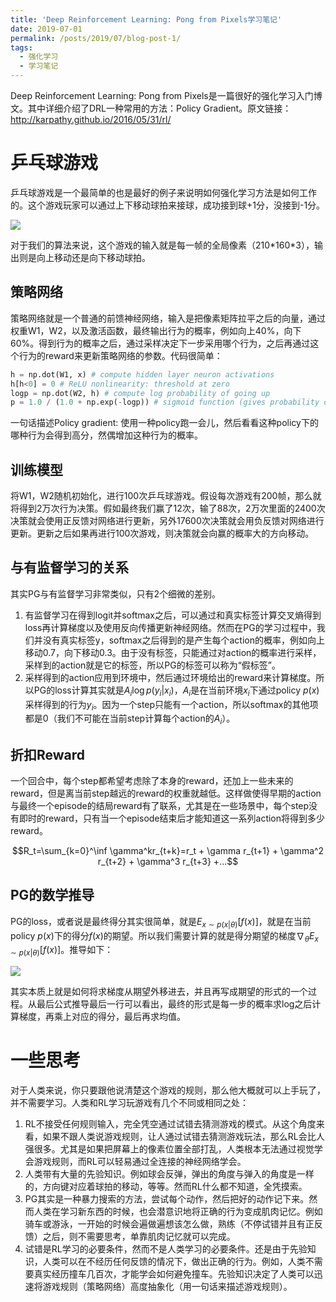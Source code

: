 ```yaml
---
title: 'Deep Reinforcement Learning: Pong from Pixels学习笔记'
date: 2019-07-01
permalink: /posts/2019/07/blog-post-1/
tags:
  - 强化学习
  - 学习笔记
---
```


Deep Reinforcement Learning: Pong from Pixels是一篇很好的强化学习入门博文。其中详细介绍了DRL一种常用的方法：Policy Gradient。原文链接：http://karpathy.github.io/2016/05/31/rl/



# 乒乓球游戏

乒乓球游戏是一个最简单的也是最好的例子来说明如何强化学习方法是如何工作的。这个游戏玩家可以通过上下移动球拍来接球，成功接到球+1分，没接到-1分。

![](http://karpathy.github.io/assets/rl/pong.gif)

对于我们的算法来说，这个游戏的输入就是每一帧的全局像素（210\*160\*3），输出则是向上移动还是向下移动球拍。

## 策略网络

策略网络就是一个普通的前馈神经网络，输入是把像素矩阵拉平之后的向量，通过权重W1，W2，以及激活函数，最终输出行为的概率，例如向上40%，向下60%。得到行为的概率之后，通过采样决定下一步采用哪个行为，之后再通过这个行为的reward来更新策略网络的参数。代码很简单：

```python
h = np.dot(W1, x) # compute hidden layer neuron activations
h[h<0] = 0 # ReLU nonlinearity: threshold at zero
logp = np.dot(W2, h) # compute log probability of going up
p = 1.0 / (1.0 + np.exp(-logp)) # sigmoid function (gives probability of going up)
```

一句话描述Policy gradient: 使用一种policy跑一会儿，然后看看这种policy下的哪种行为会得到高分，然偶增加这种行为的概率。

## 训练模型

将W1，W2随机初始化，进行100次乒乓球游戏。假设每次游戏有200帧，那么就将得到2万次行为决策。假如最终我们赢了12次，输了88次，2万次里面的2400次决策就会使用正反馈对网络进行更新，另外17600次决策就会用负反馈对网络进行更新。更新之后如果再进行100次游戏，则决策就会向赢的概率大的方向移动。

## 与有监督学习的关系

其实PG与有监督学习非常类似，只有2个细微的差别。

1. 有监督学习在得到logit并softmax之后，可以通过和真实标签计算交叉熵得到loss再计算梯度以及使用反向传播更新神经网络。然而在PG的学习过程中，我们并没有真实标签y，softmax之后得到的是产生每个action的概率，例如向上移动0.7，向下移动0.3。由于没有标签，只能通过对action的概率进行采样，采样到的action就是它的标签，所以PG的标签可以称为“假标签”。
2. 采样得到的action应用到环境中，然后通过环境给出的reward来计算梯度。所以PG的loss计算其实就是$A_i\log p(y_i\rvert x_i)$，$A_i$是在当前环境$x_i$下通过policy $p(x)$采样得到的行为$y_i$。因为一个step只能有一个action，所以softmax的其他项都是0（我们不可能在当前step计算每个action的$A_i$）。

## 折扣Reward

一个回合中，每个step都希望考虑除了本身的reward，还加上一些未来的reward，但是离当前step越远的reward的权重就越低。这样做使得早期的action与最终一个episode的结局reward有了联系，尤其是在一些场景中，每个step没有即时的reward，只有当一个episode结束后才能知道这一系列action将得到多少reward。

$$R_t=\sum_{k=0}^\inf \gamma^kr_{t+k}=r_t + \gamma r_{t+1} + \gamma^2 r_{t+2} + \gamma^3 r_{t+3} +...$$

## PG的数学推导

PG的loss，或者说是最终得分其实很简单，就是$E_{x\sim p(x\rvert\theta)}[f(x)]$，就是在当前policy $p(x)$下的得分$f(x)$的期望。所以我们需要计算的就是得分期望的梯度$\nabla_\theta E_{x\sim p(x\rvert\theta)}[f(x)]$。推导如下：

![](https://jasonyanglu.github.io/images/2019-07-01-blog-post-1.assets/image-20190701112717103.png)

其实本质上就是如何将求梯度从期望外移进去，并且再写成期望的形式的一个过程。从最后公式推导最后一行可以看出，最终的形式是每一步的概率求log之后计算梯度，再乘上对应的得分，最后再求均值。

# 一些思考

对于人类来说，你只要跟他说清楚这个游戏的规则，那么他大概就可以上手玩了，并不需要学习。人类和RL学习玩游戏有几个不同或相同之处：

1. RL不接受任何规则输入，完全凭空通过试错去猜测游戏的模式。从这个角度来看，如果不跟人类说游戏规则，让人通过试错去猜测游戏玩法，那么RL会比人强很多。尤其是如果把屏幕上的像素位置全部打乱，人类根本无法通过视觉学会游戏规则，而RL可以轻易通过全连接的神经网络学会。
2. 人类带有大量的先验知识。例如球会反弹，弹出的角度与弹入的角度是一样的，方向键对应着球拍的移动，等等。然而RL什么都不知道，全凭摸索。
3. PG其实是一种暴力搜索的方法，尝试每个动作，然后把好的动作记下来。然而人类在学习新东西的时候，也会潜意识地将正确的行为变成肌肉记忆。例如骑车或游泳，一开始的时候会遍做遍想该怎么做，熟练（不停试错并且有正反馈）之后，则不需要思考，单靠肌肉记忆就可以完成。
4. 试错是RL学习的必要条件，然而不是人类学习的必要条件。还是由于先验知识，人类可以在不经历任何反馈的情况下，做出正确的行为。例如，人类不需要真实经历撞车几百次，才能学会如何避免撞车。先验知识决定了人类可以迅速将游戏规则（策略网络）高度抽象化（用一句话来描述游戏规则）。






